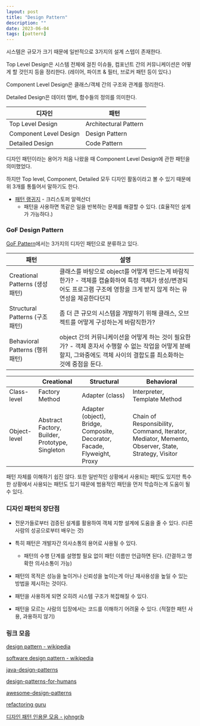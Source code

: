 ```yaml
---
layout: post
title: "Design Pattern"
description: ""
date: 2023-06-04
tags: [pattern]
---
```


시스템은 규모가 크기 때문에 일반적으로 3가지의 설계 스텝이 존재한다.

Top Level Design은 시스템 전체에 걸친 이슈들, 컴포넌트 간의 커뮤니케이션은 어떻게 할 것인지 등을 정리한다. (레이어, 파이프 & 필터, 브로커 패턴 등이 있다.)

Component Level Design은 클래스/객체 간의 구조와 관계를 정리한다.

Detailed Design은 데이터 멤버, 함수들의 정의를 의미한다.

|디자인|패턴|
|-----|---|
|Top Level Design|Architectural Pattern|
|Component Level Design|Design Pattern|
|Detailed Design|Code Pattern|

디자인 패턴이라는 용어가 처음 나왔을 때 Component Level Design에 관한 패턴을 의미했었다.

하지만 Top level, Component, Detailed 모두 디자인 활동이라고 볼 수 있기 때문에 위 3개를 통틀어서 말하기도 한다.

* <a href="http://www.yes24.com/Product/Goods/9027376">패턴 랭귀지</a> - 크리스토퍼 알렉산더
    * 패턴을 사용하면 똑같은 일을 반복하는 문제를 해결할 수 있다. (효율적인 설계가 가능하다.)

### GoF Design Pattern

<a href="https://en.wikipedia.org/wiki/Design_Patterns">GoF Pattern</a>에서는 3가지의 디자인 패턴으로 분류하고 있다.

|패턴|설명|
|----|---|
|Creational Patterns (생성 패턴)|클래스를 바탕으로 object를 어떻게 만드는게 바람직한가? - 객체를 캡슐화하여 특정 객체가 생성/변경되어도 프로그램 구조에 영항을 크게 받지 않게 하는 유연성을 제공한다던지|
|Structural Patterns (구조 패턴)|좀 더 큰 규모의 시스템을 개발하기 위해 클래스, 오브젝트를 어떻게 구성하는게 바람직한가?|
|Behavioral Patterns (행위 패턴)|object 간의 커뮤니케이션을 어떻게 하는 것이 필요한가? - 객체 혼자서 수행할 수 없는 작업을 어떻게 분배할지, 그와중에도 객체 사이의 결합도를 최소화하는 것에 중점을 둔다.|

||Creational|Structural|Behavioral|
|-|----------|----------|----------|
|Class-level|Factory Method|Adapter (class)|Interpreter, Template Method|
|Object-level|Abstract Factory, Builder, Prototype, Singleton|Adapter (object), Bridge, Composite, Decorator, Facade, Flyweight, Proxy|Chain of Responsibility, Command, Iterator, Mediator, Memento, Observer, State, Strategy, Visitor|

패턴 자체를 이해하기 쉽진 않다. 또한 일반적인 상황에서 사용되는 패턴도 있지만 특수한 상황에서 사용되는 패턴도 있기 때문에 범용적인 패턴을 먼저 학습하는게 도움이 될 수 있다.

### 디자인 패턴의 장단점

* 전문가들로부터 검증된 설계를 활용하여 객체 지향 설계에 도움을 줄 수 있다. (다른 사람의 성공으로부터 배우는 것)

* 특히 패턴은 개발자간 의사소통의 용어로 사용될 수 있다.
    * 패턴의 수행 단계를 설명할 필요 없이 패턴 이름만 언급하면 된다. (간결하고 명확한 의사소통이 가능)

* 패턴의 목적은 성능을 높이거나 신뢰성을 높이는게 아닌 재사용성을 높일 수 있는 방법을 제시하는 것이다.

* 패턴을 사용하게 되면 오히려 시스템 구조가 복잡해질 수 있다.

* 패턴을 모르는 사람의 입장에서는 코드를 이해하기 어려울 수 있다. (적절한 패턴 사용, 과용하지 않기)

### 링크 모음

<a href="https://en.wikipedia.org/wiki/Design_pattern">design pattern - wikipedia</a>

<a href="https://en.wikipedia.org/wiki/Software_design_pattern">software design pattern - wikipedia</a>

<a href="https://github.com/iluwatar/java-design-patterns">java-design-patterns</a>

<a href="https://github.com/kamranahmedse/design-patterns-for-humans">design-patterns-for-humans</a>

<a href="https://github.com/DovAmir/awesome-design-patterns">awesome-design-patterns</a>

<a href="https://refactoring.guru/">refactoring guru</a>

<a href="https://johngrib.github.io/wiki/pattern/quotes/">디자인 패턴 인용문 모음 - johngrib</a>
